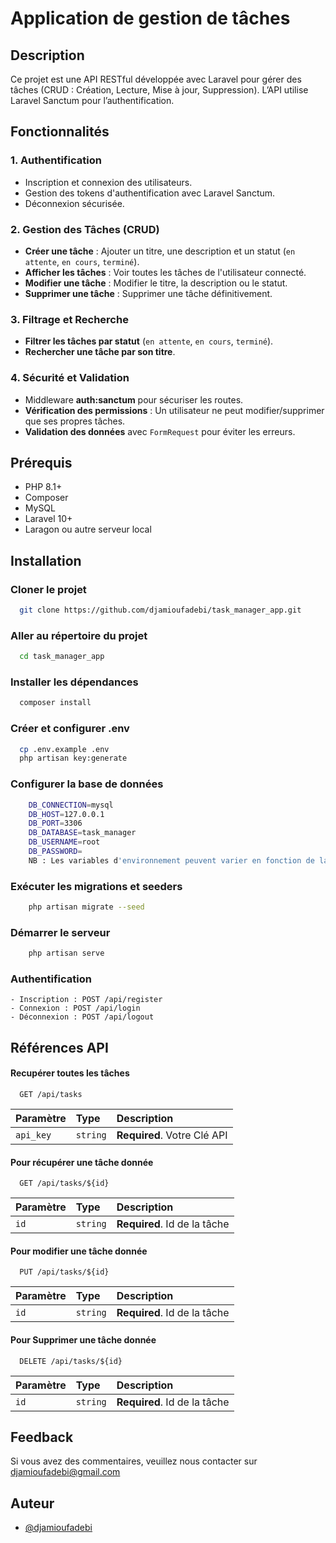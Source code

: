 # Application de gestion de tâches

## Description

Ce projet est une API RESTful développée avec Laravel pour gérer des tâches (CRUD : Création, Lecture, Mise à jour, Suppression).
L’API utilise Laravel Sanctum pour l’authentification.

## Fonctionnalités

### 1. Authentification

- Inscription et connexion des utilisateurs.
- Gestion des tokens d'authentification avec Laravel Sanctum.
- Déconnexion sécurisée.

### 2. Gestion des Tâches (CRUD)

- **Créer une tâche** : Ajouter un titre, une description et un statut (`en attente`, `en cours`, `terminé`).
- **Afficher les tâches** : Voir toutes les tâches de l'utilisateur connecté.
- **Modifier une tâche** : Modifier le titre, la description ou le statut.
- **Supprimer une tâche** : Supprimer une tâche définitivement.

### 3. Filtrage et Recherche

- **Filtrer les tâches par statut** (`en attente`, `en cours`, `terminé`).
- **Rechercher une tâche par son titre**.

### 4. Sécurité et Validation

- Middleware **auth:sanctum** pour sécuriser les routes.
- **Vérification des permissions** : Un utilisateur ne peut modifier/supprimer que ses propres tâches.
- **Validation des données** avec `FormRequest` pour éviter les erreurs.

## Prérequis
- PHP 8.1+  
- Composer  
- MySQL
- Laravel 10+  
- Laragon ou autre serveur local  

## Installation

 ### Cloner le projet
```bash
  git clone https://github.com/djamioufadebi/task_manager_app.git
```

### Aller au répertoire du projet

```bash
  cd task_manager_app
```

### Installer les dépendances

```bash
  composer install
```

### Créer et configurer .env

```bash
  cp .env.example .env
  php artisan key:generate
```

### Configurer la base de données

```bash
    DB_CONNECTION=mysql
    DB_HOST=127.0.0.1
    DB_PORT=3306
    DB_DATABASE=task_manager
    DB_USERNAME=root
    DB_PASSWORD=
    NB : Les variables d'environnement peuvent varier en fonction de la configuration de votre application.
```

### Exécuter les migrations et seeders

```bash
    php artisan migrate --seed
```

### Démarrer le serveur

```bash
    php artisan serve
```

### Authentification

    - Inscription : POST /api/register
    - Connexion : POST /api/login
    - Déconnexion : POST /api/logout

## Références API

#### Recupérer toutes les tâches

```http
  GET /api/tasks
```

| Paramètre | Type     | Description                |
| :-------- | :------- | :------------------------- |
| `api_key` | `string` | **Required**. Votre Clé API |

#### Pour récupérer une tâche donnée

```http
  GET /api/tasks/${id}
```

| Paramètre | Type     | Description                       |
| :-------- | :------- | :-------------------------------- |
| `id`      | `string` | **Required**. Id de la tâche |

#### Pour modifier une tâche donnée

```http
  PUT /api/tasks/${id}
```

| Paramètre | Type     | Description                       |
| :-------- | :------- | :-------------------------------- |
| `id`      | `string` | **Required**. Id de la tâche |

#### Pour Supprimer une tâche donnée

```http
  DELETE /api/tasks/${id}
```

| Paramètre | Type     | Description                       |
| :-------- | :------- | :-------------------------------- |
| `id`      | `string` | **Required**. Id de la tâche |

## Feedback

Si vous avez des commentaires, veuillez nous contacter sur <djamioufadebi@gmail.com>

## Auteur

- [@djamioufadebi](https://www.github.com/djamioufadebi)
